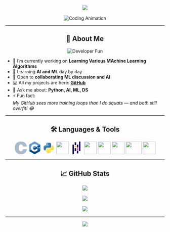 <p align="center">
  <img src="https://readme-typing-svg.demolab.com?font=Fira+Code&size=25&pause=1000&center=true&vCenter=true&width=600&lines=Hi+%F0%9F%91%8B%2C+I'm+Aditya+Gupta!;AI+%26+ML+Enthusiast+from+India;Let%E2%80%99s+build+something+cool+together!" />
</p>

<p align="center">
  <img src="https://media.giphy.com/media/qgQUggAC3Pfv687qPC/giphy.gif" width="500" alt="Coding Animation" />
</p>

---

<h2 align="center">🚀 About Me</h2>

<p align="center">
  <img src="https://media.giphy.com/media/ZVik7pBtu9dNS/giphy.gif" width="250" alt="Developer Fun"/>
</p>

- 🔭 I’m currently working on **Learning Various MAchine Learning Algorithms**
- 🌱 Learning **AI and ML** day by day
- 🤝 Open to **collaborating ML discussion and AI**
- 💻 All my projects are here: [**GitHub**](https://github.com/AdityaGupta-debug?tab=repositories)
- 💬 Ask me about: **Python, AI, ML, DS**
- ⚡ Fun fact:  
  *My GitHub sees more training loops than I do squats — and both still overfit! 😂*

---

<h2 align="center">🛠️ Languages & Tools</h2>

<p align="center">
 <img src="https://raw.githubusercontent.com/devicons/devicon/master/icons/c/c-original.svg" width="40" height="40"/>
  <img src="https://raw.githubusercontent.com/devicons/devicon/master/icons/cplusplus/cplusplus-original.svg" width="40" height="40"/>
  <img src="https://raw.githubusercontent.com/devicons/devicon/master/icons/python/python-original.svg" width="40" height="40"/>
  <img src="https://upload.wikimedia.org/wikipedia/commons/0/05/Scikit_learn_logo_small.svg" width="40" height="40"/>
  <img src="https://raw.githubusercontent.com/devicons/devicon/master/icons/pandas/pandas-original.svg" width="40" height="40"/>
  <img src="https://seaborn.pydata.org/_images/logo-mark-lightbg.svg" width="40" height="40"/>
  <img src="https://www.vectorlogo.zone/logos/sqlite/sqlite-icon.svg" width="40" height="40"/>
  <img src="https://www.vectorlogo.zone/logos/git-scm/git-scm-icon.svg" width="40" height="40"/>
  <img src="https://cdn.jsdelivr.net/gh/devicons/devicon/icons/flask/flask-original-wordmark.svg" width="50" height="40"/>
  <img src="https://upload.wikimedia.org/wikipedia/commons/thumb/1/10/Streamlit_logo_vertical_primary.svg/2048px-Streamlit_logo_vertical_primary.svg.png" width="40" height="40"/>

</p>

---

<h2 align="center">📈 GitHub Stats</h2>

<p align="center">
  <img src="https://github-readme-stats.vercel.app/api/top-langs/?username=adityagupta-debug&layout=compact&theme=tokyonight" />
</p>

<p align="center">
  <img src="https://github-readme-streak-stats.herokuapp.com/?user=adityagupta-debug&theme=tokyonight" />
</p>

<p align="center">
  <img src="https://komarev.com/ghpvc/?username=adityagupta-debug&label=Profile%20Views&color=blueviolet&style=flat" />
</p>

---





<p align="center">
  <img src="https://media.giphy.com/media/LMt9638dO8dftAjtco/giphy.gif" width="300" />
</p>
